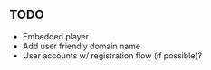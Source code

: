 ## TODO

- Embedded player
- Add user friendly domain name
- User accounts w/ registration flow (if possible)?
